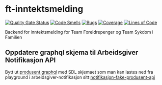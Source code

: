 # ft-inntektsmelding
[![Quality Gate Status](https://sonarcloud.io/api/project_badges/measure?project=navikt_ft-inntektsmelding&metric=alert_status)](https://sonarcloud.io/summary/new_code?id=navikt_ft-inntektsmelding)
[![Code Smells](https://sonarcloud.io/api/project_badges/measure?project=navikt_ft-inntektsmelding&metric=code_smells)](https://sonarcloud.io/summary/new_code?id=navikt_ft-inntektsmelding)
[![Bugs](https://sonarcloud.io/api/project_badges/measure?project=navikt_ft-inntektsmelding&metric=bugs)](https://sonarcloud.io/summary/new_code?id=navikt_ft-inntektsmelding)
[![Coverage](https://sonarcloud.io/api/project_badges/measure?project=navikt_ft-inntektsmelding&metric=coverage)](https://sonarcloud.io/summary/new_code?id=navikt_ft-inntektsmelding)
[![Lines of Code](https://sonarcloud.io/api/project_badges/measure?project=navikt_ft-inntektsmelding&metric=ncloc)](https://sonarcloud.io/summary/new_code?id=navikt_ft-inntektsmelding)

Backend for inntektsmelding for Team Foreldrepenger og Team Sykdom i Familien

## Oppdatere graphql skjema til Arbeidsgiver Notifikasjon API

Bytt ut [produsent.graphql](./src/main/resources/graphql/produsent.graphql) med SDL skjemaet som man kan lastes ned fra playground i
arbeidsgiver-notifikasjon sitt [notifikasjon-fake-produsent-api](https://notifikasjon-fake-produsent-api.ekstern.dev.nav.no/)
